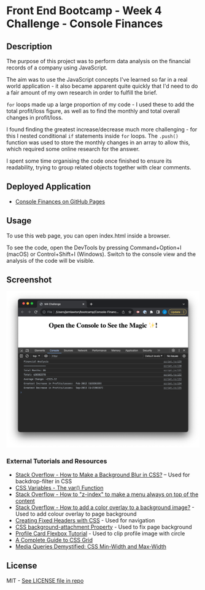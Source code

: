 # Front End Bootcamp - Week 4 Challenge - Console Finances

## Description

The purpose of this project was to perform data analysis on the financial records of a company using JavaScript. 

The aim was to use the JavaScript concepts I've learned so far in a real world application - it also became apparent quite quickly that I'd need to do a fair amount of my own research in order to fulfill the brief.

`for` loops made up a large proportion of my code - I used these to add the total profit/loss figure, as well as to find the monthly and total overall changes in profit/loss.

I found finding the greatest increase/decrease much more challenging - for this I nested conditional `if` statements inside `for` loops. The `.push()` function was used to store the monthly changes in an array to allow this, which required some online research for the answer.

I spent some time organising the code once finished to ensure its readability, trying to group related objects together with clear comments.

## Deployed Application

* [Console Finances on GitHub Pages](https://partialarts.github.io/Console-finances/)

## Usage

To use this web page, you can open index.html inside a browser.

To see the code, open the DevTools by pressing Command+Option+I (macOS) or Control+Shift+I (Windows). Switch to the console view and the analysis of the code will be visible.

## Screenshot

![The application includes a home page, with the results of the task visible in the browser console.](images/Screenshot.png)

### External Tutorials and Resources

* [Stack Overflow - How to Make a Background Blur in CSS?](https://www.scaler.com/topics/background-blur-css/) – Used for backdrop-filter in CSS
* [CSS Variables - The var() Function](https://www.w3schools.com/css/css3_variables.asp)
* [Stack Overflow - How to "z-index" to make a menu always on top of the content](https://stackoverflow.com/questions/10507143/how-to-z-index-to-make-a-menu-always-on-top-of-the-content)
* [Stack Overflow - How to add a color overlay to a background image?](https://stackoverflow.com/questions/36679649/how-to-add-a-color-overlay-to-a-background-image) - Used to add colour overlay to page background
* [Creating Fixed Headers with CSS](https://cssdeck.com/blog/creating-fixed-headers-with-css/) - Used for navigation
* [CSS background-attachment Property](https://www.w3schools.com/cssref/pr_background-attachment.php) - Used to fix page background
* [Profile Card Flexbox Tutorial](https://codepen.io/angeladelise/pen/XWmBQoK?editors=1100) - Used to clip profile image with circle
* [A Complete Guide to CSS Grid](https://css-tricks.com/snippets/css/complete-guide-grid/)
* [Media Queries Demystified: CSS Min-Width and Max-Width](https://www.emailonacid.com/blog/article/email-development/emailology_media_queries_demystified_min-width_and_max-width/)

## License

MIT - [See LICENSE file in repo](https://github.com/partialarts/portfolio/blob/main/LICENSE)
